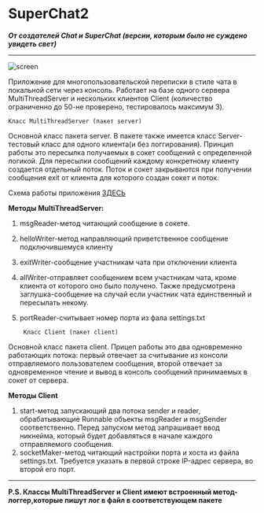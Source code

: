 SuperChat2
===

***От создателей Chat и SuperChat (версии, которым было не суждено увидеть свет)***
***
![screen](http://webdesign.ru.net/images/Heydon_min.jpg)

Приложение для многопользовательской переписки в стиле чата в локальной сети через консоль. Работает на базе одного сервера MultiThreadServer и нескольких клиентов Client (количество ограниченно до 50-не проверено, тестировалось максимум 3).

    Класс MultiThreadServer (пакет server)
Основной класс пакета server. В пакете также имеется класс Server-тестовый класс для одного клиента(и без логгирования). Принцип работы это пересылка получаемых в сокет сообщений с определенной логикой. Для пересылки сообщений каждому конкретному клиенту создается отдельный поток. Поток и сокет закрываются при получении сообщения exit от клиента для которого создан сокет и поток.

Схема работы приложения [ЗДЕСЬ](http://webdesign.ru.net)

**Методы MultiThreadServer:**
1. msgReader-метод читающий сообщение в сокете.
2. helloWriter-метод направляющий приветственное сообщение подключившемуся клиенту
3. exitWriter-сообщение участникам чата при отключении клиента
4. allWriter-отправляет сообщением всем участникам чата, кроме клиента от которого оно было получено. Также предусмотрена заглушка-сообщение на случай если участник чата единственный и пересылать некому.
5. portReader-считывает номер порта из фала settings.txt
         
        Класс Client (пакет client)

Основной класс пакета client. Прицеп работы это два одновременно работающих потока: первый отвечает за считывание из консоли отправляемого пользователем сообщения, второй отвечает за одновременное чтение и вывод в консоль сообщений принимаемых в сокет от сервера.

**Методы Client**

1. start-метод запускающий два потока sender и reader, обрабатывающие Runnable объекты msgReader и msgSender соответственно. Перед запуском метод запрашивает ввод никнейма, который будет добавляться в начале каждого отправляемого сообщения.
2. socketMaker-метод читающий настройки порта и хоста из файла settings.txt. Требуется указать в первой строке IP-адрес сервера, во второй его порт.
***
**P.S. Классы MultiThreadServer и Client имеют встроенный метод-логгер,которые пишут лог в файл в соответствующем пакете**